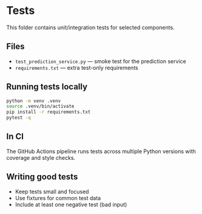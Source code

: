 # Tests

This folder contains unit/integration tests for selected components.

## Files
- `test_prediction_service.py` — smoke test for the prediction service
- `requirements.txt` — extra test-only requirements

## Running tests locally
```bash
python -m venv .venv
source .venv/bin/activate
pip install -r requirements.txt
pytest -q
```

## In CI
The GitHub Actions pipeline runs tests across multiple Python versions with coverage and style checks.

## Writing good tests
- Keep tests small and focused
- Use fixtures for common test data
- Include at least one negative test (bad input)
